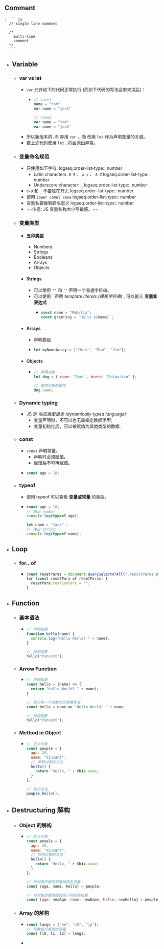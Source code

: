 ## Comment
	- ``` js
	  // single line comment
	  
	  /*
	    multi-line
	    comment
	  */
	  ```
- ## Variable
	- ### var vs let
		- `var` 允许如下的代码正常执行 (而如下代码的写法会带来混乱)：
			- ``` js
			  // case1
			  name = "tom"
			  var name = "jack"
			  
			  // case2
			  var name = "tom"
			  var name = "jack"
			  ```
		- 所以新版本的 JS 弃用 `var` ，而 改用 `let` 作为声明变量的关键。
		- 若上述代码使用 `let` , 将会抛出异常。
	- ### 变量命名规范
		- 只使用如下字符:
		  logseq.order-list-type:: number
			- Latin characters: `0-9` 、 `a-z` 、 `A-Z`
			  logseq.order-list-type:: number
			- Underscore character: `_`
			  logseq.order-list-type:: number
		- `0-9` 和 `_` 不要放在开头
		  logseq.order-list-type:: number
		- 使用 `lower camel case`
		  logseq.order-list-type:: number
		- 变量名要做到顾名思义
		  logseq.order-list-type:: number
		- ==注意: JS 变量名称大小写敏感。==
	- ### 变量类型
		- #### 五种类型
			- Numbers
			- Strings
			- Booleans
			- Arrays
			- Objects
		- #### Strings
			- 可以使用 `""` 和 `''`  声明一个普通字符串。
			- 可以使用 ` 声明 *template literals (模板字符串)* , 可以嵌入 **变量和表达式**
				- ``` js
				  const name = "Mahalia";
				  const greeting = `Hello ${name}`;
				  ```
		- #### Arrays
			- 声明数组
			- ``` js
			  let myNameArray = ["Chris", "Bob", "Jim"];
			  ```
		- #### Objects
			- ``` js
			  // 声明对象
			  let dog = { name: "Spot", breed: "Dalmatian" };
			  
			  // 使用对象的属性
			  dog.name;
			  ```
	- ### Dynamic typing
		- JS 是 *动态类型语言 (dynamically typed language)* :
			- 变量声明时，不可以也无需指定数据类型;
			- 变量初始化后，可以被赋值为其他类型的数据.
	- ### const
		- `const` 声明常量。
			- 声明时必须赋值。
			- 赋值后不可再赋值。
		- ``` js
		  const age = 10;
		  ```
	- ### typeof
		- 使用 typeof 可以查看 **变量或常量** 的类型。
		- ``` js
		  const age = 10;
		  // 输出 number
		  console.log(typeof age);
		  
		  let name = "Jack" ;
		  // 输出 string
		  console.log(typeof name);
		  ```
- ## Loop
	- ### for...of
		- ``` js
		  const resetParas = document.querySelectorAll(".resultParas p");
		  for (const resetPara of resetParas) {
		    resetPara.textContent = "";
		  }
		  ```
- ## Function
	- ### 基本语法
		- ``` js
		  // 声明函数
		  function hello(name) {
		    console.log("Hello World! " + name);
		  }
		  
		  // 调用函数
		  hello("Vincent");
		  ```
	- ### Arrow Function
		- ``` js
		  // 声明函数
		  const hello = (name) => {
		    return "Hello World! " + name);
		  }
		  
		  // 当只有一个参数时的简略写法
		  const hello = name => "Hello World! " + name;
		  
		  // 调用函数
		  hello("Vincent");
		  ```
	- ### Method in Object
		- ``` js
		  // 定义对象
		  const people = {
		    age: 20,
		    name: "Vincent",
		    // 声明对象的方法
		    hello() {
		      return "Hello, " + this.name;
		    }
		  };
		  
		  // 执行方法
		  people.hello();
		  ```
- ## Destructuring 解构
	- ### Object 的解构
		- ``` js
		  // 定义对象
		  const people = {
		    age: 20,
		    name: "Vincent",
		    // 声明对象的方法
		    hello() {
		      return "Hello, " + this.name;
		    }
		  };
		  
		  // 将对象的属性赋值给同名变量
		  const {age, name, hello} = people;
		  
		  // 将对象的属性赋值给不同名的变量
		  const {age: newAge, name: newName, hello: newHello} = people;
		  ```
	- ### Array 的解构
		- ``` js
		  const langs = ["en", "zh", "jp"]; 
		  // 将数组元素赋给变量
		  const [l0, l1, l2] = langs;
		  ```
		-